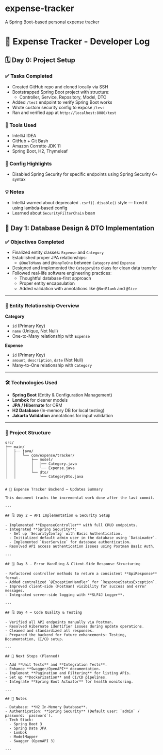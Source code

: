 # expense-tracker
A Spring Boot–based personal expense tracker

# 📘 Expense Tracker - Developer Log

## 🗓️ Day 0: Project Setup

### ✅ Tasks Completed
- Created GitHub repo and cloned locally via SSH
- Bootstrapped Spring Boot project with structure:
  - Controller, Service, Repository, Model, DTO
- Added `/test` endpoint to verify Spring Boot works
- Wrote custom security config to expose `/test`
- Ran and verified app at `http://localhost:8080/test`

### 🧰 Tools Used
- IntelliJ IDEA
- GitHub + Git Bash
- Amazon Corretto JDK 11
- Spring Boot, H2, Thymeleaf

### 🔐 Config Highlights
- Disabled Spring Security for specific endpoints using Spring Security 6+ syntax

### 💡 Notes
- IntelliJ warned about deprecated `.csrf().disable()` style — fixed it using lambda-based config
- Learned about `SecurityFilterChain` bean

## 📅 Day 1: Database Design & DTO Implementation

### ✅ Objectives Completed

- Finalized entity classes: `Expense` and `Category`
- Established proper JPA relationships:
  - `@OneToMany` and `@ManyToOne` between `Category` and `Expense`
- Designed and implemented the `CategoryDto` class for clean data transfer
- Followed real-life software engineering practices:
  - Thoughtful database-first approach
  - Proper entity encapsulation
  - Added validation with annotations like `@NotBlank` and `@Size`

---

### 🧩 Entity Relationship Overview

**Category**
- `id` (Primary Key)
- `name` (Unique, Not Null)
- One-to-Many relationship with `Expense`

**Expense**
- `id` (Primary Key)
- `amount`, `description`, `date` (Not Null)
- Many-to-One relationship with `Category`

---

### 🛠️ Technologies Used

- **Spring Boot** (Entity & Configuration Management)
- **Lombok** for cleaner models
- **JPA / Hibernate** for ORM
- **H2 Database** (In-memory DB for local testing)
- **Jakarta Validation** annotations for input validation

---

### 📁 Project Structure

```plaintext
src/
├── main/
│   ├── java/
│   │   └── com/expense/tracker/
│   │       ├── model/
│   │       │   ├── Category.java
│   │       │   └── Expense.java
│   │       └── dto/
│   │           └── CategoryDto.java


# 📄 Expense Tracker Backend — Updates Summary

This document tracks the incremental work done after the last commit.

---

## 🗓️ Day 2 — API Implementation & Security Setup

- Implemented **ExpenseController** with full CRUD endpoints.
- Integrated **Spring Security**:
  - Set up `SecurityConfig` with Basic Authentication.
  - Initialized default admin user in the database using `DataLoader`.
  - Implemented `UserService` for database authentication.
- Resolved API access authentication issues using Postman Basic Auth.

---

## 🗓️ Day 3 — Error Handling & Client-Side Response Structuring

- Refactored controller methods to return a consistent **ApiResponse** format.
- Added centralized `@ExceptionHandler` for `ResponseStatusException`.
- Improved client-side (Postman) visibility for success and error messages.
- Integrated server-side logging with **SLF4J Logger**.

---

## 🗓️ Day 4 — Code Quality & Testing

- Verified all API endpoints manually via Postman.
- Resolved Hibernate identifier issues during update operations.
- Cleaned and standardized all responses.
- Prepared the backend for future enhancements: Testing, Documentation, CI/CD setup.

---

## 🚀 Next Steps (Planned)

- Add **Unit Tests** and **Integration Tests**.
- Enhance **Swagger/OpenAPI** documentation.
- Implement **Pagination and Filtering** for listing APIs.
- Set up **Dockerization** and CI/CD pipelines.
- Integrate **Spring Boot Actuator** for health monitoring.

---

## 📌 Notes

- Database: **H2 In-Memory Database**.
- Authentication: **Spring Security** (Default user: `admin` / password: `password`).
- Tech Stack:
  - Spring Boot 3
  - Spring Data JPA
  - Lombok
  - ModelMapper
  - Swagger (OpenAPI 3)

---

